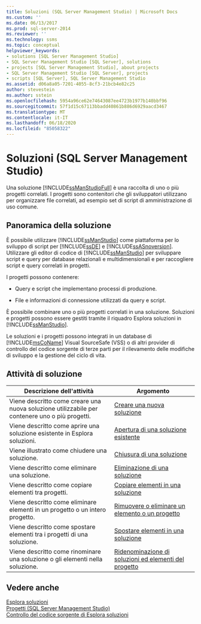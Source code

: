 ```yaml
---
title: Soluzioni (SQL Server Management Studio) | Microsoft Docs
ms.custom: ''
ms.date: 06/13/2017
ms.prod: sql-server-2014
ms.reviewer: ''
ms.technology: ssms
ms.topic: conceptual
helpviewer_keywords:
- solutions [SQL Server Management Studio]
- SQL Server Management Studio [SQL Server], solutions
- projects [SQL Server Management Studio], about projects
- SQL Server Management Studio [SQL Server], projects
- scripts [SQL Server], SQL Server Management Studio
ms.assetid: d06a8a05-7201-4055-8cf3-21bcb4e82c25
author: stevestein
ms.author: sstein
ms.openlocfilehash: 5954a96ce62e74643087ee4723b1977b140bbf96
ms.sourcegitcommit: 57f1d15c67113bbadd40861b886d6929aacd3467
ms.translationtype: MT
ms.contentlocale: it-IT
ms.lasthandoff: 06/18/2020
ms.locfileid: "85058322"
---
```

# <a name="solutions-sql-server-management-studio"></a>Soluzioni (SQL Server Management Studio)
  Una soluzione [!INCLUDE[ssManStudioFull](../../includes/ssmanstudiofull-md.md)] è una raccolta di uno o più progetti correlati. I progetti sono contenitori che gli sviluppatori utilizzano per organizzare file correlati, ad esempio set di script di amministrazione di uso comune.  
  
## <a name="solution-overview"></a>Panoramica della soluzione  
 È possibile utilizzare [!INCLUDE[ssManStudio](../../includes/ssmanstudio-md.md)] come piattaforma per lo sviluppo di script per [!INCLUDE[ssDE](../../includes/ssde-md.md)] e [!INCLUDE[ssASnoversion](../../includes/ssasnoversion-md.md)]. Utilizzare gli editor di codice di [!INCLUDE[ssManStudio](../../includes/ssmanstudio-md.md)] per sviluppare script e query per database relazionali e multidimensionali e per raccogliere script e query correlati in progetti.  
  
 I progetti possono contenere:  
  
-   Query e script che implementano processi di produzione.  
  
-   File e informazioni di connessione utilizzati da query e script.  
  
 È possibile combinare uno o più progetti correlati in una soluzione. Soluzioni e progetti possono essere gestiti tramite il riquadro Esplora soluzioni in [!INCLUDE[ssManStudio](../../includes/ssmanstudio-md.md)].  
  
 Le soluzioni e i progetti possono integrati in un database di [!INCLUDE[msCoName](../../includes/msconame-md.md)] Visual SourceSafe (VSS) o di altri provider di controllo del codice sorgente di terze parti per il rilevamento delle modifiche di sviluppo e la gestione del ciclo di vita.  
  
## <a name="solution-tasks"></a>Attività di soluzione  
  
|Descrizione dell'attività|Argomento|  
|----------------------|-----------|  
|Viene descritto come creare una nuova soluzione utilizzabile per contenere uno o più progetti.|[Creare una nuova soluzione](create-a-new-solution.md)|  
|Viene descritto come aprire una soluzione esistente in Esplora soluzioni.|[Apertura di una soluzione esistente](open-an-existing-solution.md)|  
|Viene illustrato come chiudere una soluzione.|[Chiusura di una soluzione](close-a-solution.md)|  
|Viene descritto come eliminare una soluzione.|[Eliminazione di una soluzione](delete-a-solution.md)|  
|Viene descritto come copiare elementi tra progetti.|[Copiare elementi in una soluzione](copy-items-in-a-solution.md)|  
|Viene descritto come eliminare elementi in un progetto o un intero progetto.|[Rimuovere o eliminare un elemento o un progetto](remove-or-delete-an-item-or-project.md)|  
|Viene descritto come spostare elementi tra i progetti di una soluzione.|[Spostare elementi in una soluzione](move-items-in-a-solution.md)|  
|Viene descritto come rinominare una soluzione o gli elementi nella soluzione.|[Ridenominazione di soluzioni ed elementi del progetto](rename-solutions-and-project-items.md)|  
  
## <a name="see-also"></a>Vedere anche  
 [Esplora soluzioni](solution-explorer.md)   
 [Progetti &#40;SQL Server Management Studio&#41;](projects-sql-server-management-studio.md)   
 [Controllo del codice sorgente di Esplora soluzioni](../../database-engine/solution-explorer-source-control.md)  
  
  
